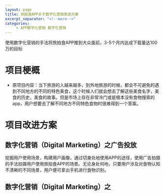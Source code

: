 ```yaml
---
layout: page
title: 旅拍食APP关于数字化营销改进方案
excerpt_separator: "<!--more-->"
categories:
     - APP数字化营销 数字化营销
---
```


<!--more-->

使用数字化营销的手法将旅拍食APP推到大众面前，3-5个月内达成下载量达100万的目标

# 项目梗概
* 原项目内容：当下旅游的人越来越多，到外地旅游的时候，都会不可避免的遇到不同地方的不同的特色美食，这个时候人们就会想去了解这些美食名字，美食的历史，美食的故事。但是市场上存在非常冷门或是根本没有食物搜索的app，用户想要去了解不同地方不同特色食物时很难得到一个答案。

# 项目改进方案

## 数字化营销（Digital Marketing）之广告投放
挖掘用户使用场景，构建用户画像，通过切身处地使用APP的途径，使用广告拍摄的手法拍摄用户使用旅拍食APP的场景。无论身处何地，只要用户涉及对食物认知不清晰的不同场景，用户便可拿出手机进行食物识别。

## 数字化营销（Digital Marketing）之


